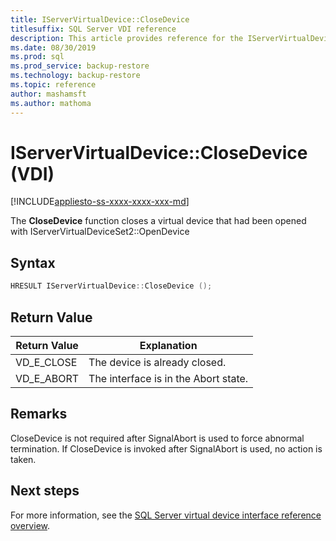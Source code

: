 ```yaml
---
title: IServerVirtualDevice::CloseDevice
titlesuffix: SQL Server VDI reference
description: This article provides reference for the IServerVirtualDevice::CloseDevice command.
ms.date: 08/30/2019
ms.prod: sql
ms.prod_service: backup-restore
ms.technology: backup-restore
ms.topic: reference
author: mashamsft
ms.author: mathoma
---
```


# IServerVirtualDevice::CloseDevice (VDI)

[!INCLUDE[appliesto-ss-xxxx-xxxx-xxx-md](../../../includes/applies-to-version/sqlserver.md)]

The **CloseDevice** function closes a virtual device that had been opened with IServerVirtualDeviceSet2::OpenDevice

## Syntax

```c
HRESULT IServerVirtualDevice::CloseDevice ();
```

## Return Value

|Return Value | Explanation |
|---|---|
| VD_E_CLOSE | The device is already closed. |
| VD_E_ABORT | The interface is in the Abort state. |

## Remarks

CloseDevice is not required after SignalAbort is used to force abnormal termination. If CloseDevice is invoked after SignalAbort is used, no action is taken.

## Next steps

For more information, see the [SQL Server virtual device interface reference overview](reference-virtual-device-interface.md).